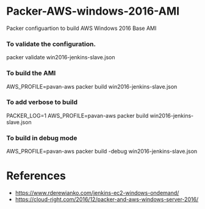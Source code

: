 # Packer-AWS-windows-2016-AMI
Packer configuartion to build AWS Windows 2016 Base AMI

### To validate the configuration.
packer validate win2016-jenkins-slave.json

### To build the AMI
AWS_PROFILE=pavan-aws packer build win2016-jenkins-slave.json

### To add verbose to build
PACKER_LOG=1 AWS_PROFILE=pavan-aws packer build win2016-jenkins-slave.json

### To build in debug mode
AWS_PROFILE=pavan-aws packer build -debug win2016-jenkins-slave.json

# References

* https://www.rderewianko.com/jenkins-ec2-windows-ondemand/
* https://cloud-right.com/2016/12/packer-and-aws-windows-server-2016/

